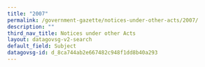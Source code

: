 ```yaml
---
title: "2007"
permalink: /government-gazette/notices-under-other-acts/2007/
description: ""
third_nav_title: Notices under other Acts
layout: datagovsg-v2-search
default_field: Subject
datagovsg-id: d_8ca744ab2e667482c948f1dd8b40a293
---
```

